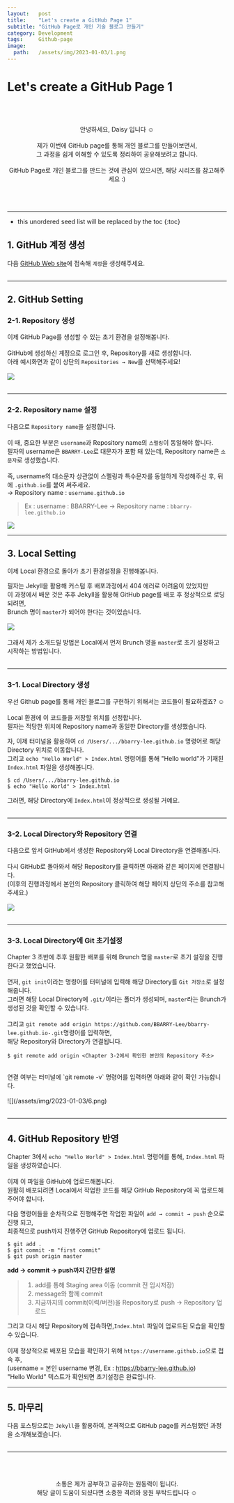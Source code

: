```yaml
---
layout:   post
title:    "Let's create a GitHub Page 1"
subtitle: "GitHub Page로 개인 기술 블로그 만들기"
category: Development
tags:     Github-page
image:
  path:   /assets/img/2023-01-03/1.png
---
```

# Let's create a GitHub Page 1
<br>
<br>
<br>
<div align="center">
안녕하세요, Daisy 입니다 ☺️ <br>
<br>
제가 이번에 GitHub page를 통해 개인 블로그를 만들어보면서, <br>
그 과정을 쉽게 이해할 수 있도록 정리하여 공유해보려고 합니다. <br>
<br>
GitHub Page로 개인 블로그를 만드는 것에 관심이 있으시면, 해당 시리즈를 참고해주세요 :)<br>
</div>
<br>
<br>
<br>

---

<!--more-->

* this unordered seed list will be replaced by the toc
{:toc}

## 1. GitHub 계정 생성

다음 [GitHub Web site](https://github.com/)에 접속해 `계정`을 생성해주세요. <br>
<br>


---

## 2. GitHub Setting
### 2-1. Repository 생성
이제 GitHub Page를 생성할 수 있는 초기 환경을 설정해봅니다.<br>
<br>
GitHub에 생성하신 계정으로 로그인 후, Repository를 새로 생성합니다.<br>
아래 예시화면과 같이 상단의 `Repositories → New`를 선택해주세요! <br><br>
![](/assets/img/2023-01-03/2.png)
<br>
<br>

---

### 2-2. Repository name 설정
다음으로 `Repository name`을 설정합니다. <br><br>
이 때, 중요한 부분은 `username`과 Repository name의 `스펠링`이 동일해야 합니다.<br>
필자의 username은 `BBARRY-Lee`로 대문자가 포함 돼 있는데, Repository name은 `소문자`로 생성했습니다.<br><br>
즉, username의 대소문자 상관없이 스펠링과 특수문자를 동일하게 작성해주신 후, 뒤에 `.github.io`를 붙여 써주세요.<br>
→ Repository name : `username.github.io`
>Ex : username : BBARRY-Lee → Repository name : `bbarry-lee.github.io`

![](/assets/img/2023-01-03/3.png) <br>

---

## 3. Local Setting
이제 Local 환경으로 돌아가 초기 환경설정을 진행해봅니다.<br>

필자는 Jekyll을 활용해 커스텀 후 배포과정에서 404 에러로 어려움이 있었지만<br>
이 과정에서 배운 것은 추후 Jekyll을 활용해 GitHub page를 배포 후 정상적으로 로딩되려면,<br>
Brunch 명이 `master`가 되어야 한다는 것이었습니다. <br><br>
![](/assets/img/2023-01-03/4.png)<br>
<br>
그래서 제가 소개드릴 방법은 Local에서 먼저 Brunch 명을 `master`로 초기 설정하고 시작하는 방법입니다. <br>
<br>

---

### 3-1. Local Directory 생성
우선 Github page를 통해 개인 블로그를 구현하기 위해서는 코드들이 필요하겠죠? ☺️<br>
<br>
Local 환경에 이 코드들을 저장할 위치를 선정합니다. <br>
필자는 적당한 위치에 Repository name과 동일한 Directory를 생성했습니다.<br>

자, 이제 터미널을 활용하여 `cd /Users/.../bbarry-lee.github.io` 명령어로 해당 Directory 위치로 이동합니다. <br>
그리고 `echo "Hello World" > Index.html` 명령어를 통해 "Hello world"가 기재된 `Index.html` 파일을 생성해봅니다. <br>


```shell
$ cd /Users/.../bbarry-lee.github.io
$ echo "Hello World" > Index.html
```
그러면, 해당 Directory에 `Index.html`이 정상적으로 생성될 거예요. <br>
<br>

---

### 3-2. Local Directory와 Repository 연결
다음으로 앞서 GitHub에서 생성한 Repository와 Local Directory을 연결해봅니다.<br>
<br>
다시 GitHub로 돌아와서 해당 Repository를 클릭하면 아래와 같은 페이지에 연결됩니다. <br>
(이후의 진행과정에서 본인의 Repository 클릭하여 해당 페이지 상단의 주소를 참고해주세요.)<br>
<br>
![](/assets/img/2023-01-03/5.png)<br>
<br>

---

### 3-3. Local Directory에 Git 초기설정
Chapter 3 초반에 추후 원활한 배포를 위해 Brunch 명을 `master`로 초기 설정을 진행한다고 했었습니다.<br><br>
먼저, `git init`이라는 명령어를 터미널에 입력해 해당 Directory를 `Git 저장소`로 설정해줍니다.<br>
그러면 해당 Local Directory에 `.git/`이라는 폴더가 생성되며, `master`라는 Brunch가 생성된 것을 확인할 수 있습니다.<br>
<br>
그리고 `git remote add origin https://github.com/BBARRY-Lee/bbarry-lee.github.io-.git`명령어를 입력하면, <br>
해당 Repository와 Directory가 연결됩니다.<br>

```shell
$ git remote add origin <Chapter 3-2에서 확인한 본인의 Repository 주소>
```

<br>
연결 여부는 터미널에 `git remote -v` 명령어를 입력하면 아래와 같이 확인 가능합니다.<br>
<br>
![](/assets/img/2023-01-03/6.png)<br>
<br>

---

## 4. GitHub Repository 반영
Chapter 3에서 `echo "Hello World" > Index.html` 명령어를 통해, `Index.html` 파일을 생성하였습니다.<br>
<br>
이제 이 파일을 GitHub에 업로드해봅니다.<br>
원활히 배포되려면 Local에서 작업한 코드를 해당 GitHub Repository에 꼭 업로드해주어야 합니다.<br>

다음 명령어들을 순차적으로 진행해주면 작업한 파일이 `add → commit → push` 순으로 진행 되고,<br>
최종적으로 push까지 진행주면 GitHub Repository에 업로드 됩니다.<br>

``` shell
$ git add .
$ git commit -m "first commit"
$ git push origin master
```

**add → commit → push까지 간단한 설명**
>1. add를 통해 Staging area 이동 (commit 전 임시저장)
>2. message와 함께 commit
>3. 지금까지의 commit(이력/버전)을 Repository로 push → Repository 업로드



그리고 다시 해당 Repository에 접속하면,`Index.html` 파일이 업로드된 모습을 확인할 수 있습니다.<br>
<br>
이제 정상적으로 배포된 모습을 확인하기 위해 `https://username.github.io`으로 접속 후,<br>
(username = 본인 username 변경, Ex : https://bbarry-lee.github.io)<br>
"Hello World" 텍스트가 확인되면 초기설정은 완료입니다.<br>

---
## 5. 마무리

다음 포스팅으로는 `Jekyll`을 활용하여, 본격적으로 GitHub page를 커스텀했던 과정을 소개해보겠습니다.
<br>
<br>

---

<!--more-->

<br><br>

<div align="center">
소통은 제가 공부하고 공유하는 원동력이 됩니다.<br>
해당 글이 도움이 되셨다면 소중한 격려와 응원 부탁드립니다 ☺️
</div>  